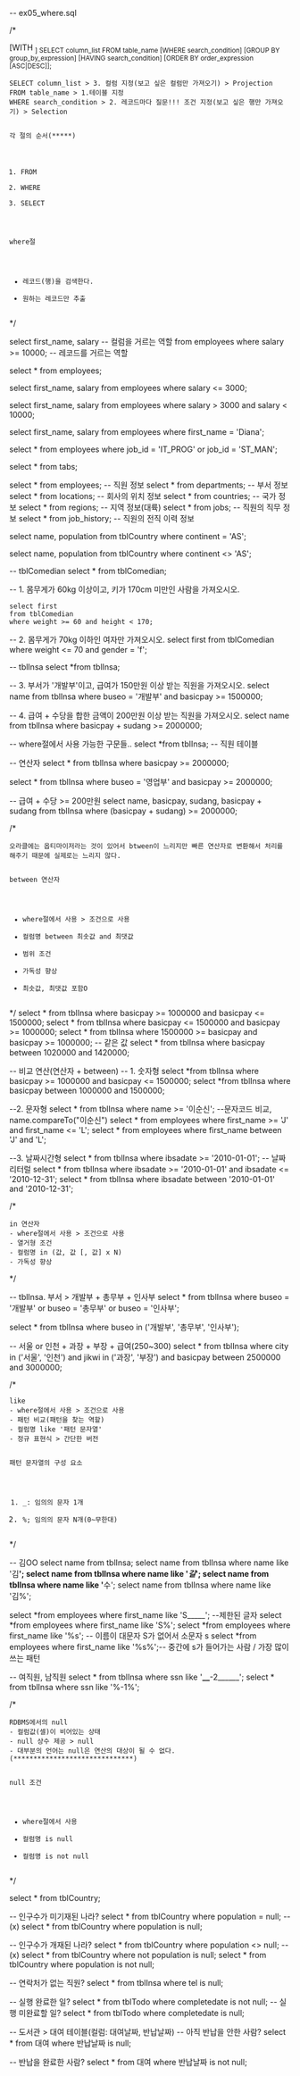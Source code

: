 <p>-- ex05_where.sql</p>
<p>/*</p>
<p>   [WITH <sub>]
    SELECT column_list
    FROM table_name
    [WHERE search_condition]
    [GROUP BY group_by_expression]
    [HAVING search_condition]
    [ORDER BY order_expression [ASC|DESC]];</p>
<pre><code>SELECT column_list &gt; 3. 컬럼 지정(보고 싶은 컬럼만 가져오기) &gt; Projection
FROM table_name &gt; 1.테이블 지정
WHERE search_condition &gt; 2. 레코드마다 질문!!! 조건 지정(보고 싶은 행만 가져오기) &gt; Selection

각 절의 순서(*****)
1. FROM
2. WHERE
3. SELECT

where절
- 레코드(행)을 검색한다.
- 원하는 레코드만 추출</code></pre><p>*/</p>
<p>select first_name, salary -- 컬럼을 거르는 역할
from employees
where salary &gt;= 10000; -- 레코드를 거르는 역할</p>
<p>select * from employees;</p>
<p>select first_name, salary 
    from employees
        where salary &lt;= 3000; </p>
<p>select first_name, salary 
    from employees
        where salary &gt; 3000 and salary &lt; 10000;</p>
<p>select first_name, salary 
    from employees
        where first_name = 'Diana';</p>
<p>select *
    from employees
        where job_id = 'IT_PROG' or job_id = 'ST_MAN';</p>
<p>select * from tabs;</p>
<p>select * from employees; -- 직원 정보
select * from departments; -- 부서 정보
select * from locations; -- 회사의 위치 정보
select * from countries; -- 국가 정보
select * from regions; -- 지역 정보(대륙)
select * from jobs; -- 직원의 직무 정보
select * from job_history; -- 직원의 전직 이력 정보</p>
<p>select name, population
    from tblCountry
        where continent = 'AS';</p>
<p>select name, population
    from tblCountry
        where continent &lt;&gt; 'AS';</p>
<p>-- tblComedian
select * from tblComedian;</p>
<p>-- 1. 몸무게가 60kg 이상이고, 키가 170cm 미만인 사람을 가져오시오.</p>
<pre><code>select first
from tblComedian
where weight &gt;= 60 and height &lt; 170;</code></pre><p>-- 2. 몸무게가 70kg 이하인 여자만 가져오시오.
    select first 
    from tblComedian
    where weight &lt;= 70 and gender = 'f';</p>
<p>-- tblInsa
select *from tblInsa;</p>
<p>-- 3. 부서가 '개발부'이고, 급여가 150만원 이상 받는 직원을 가져오시오.
    select name
    from tblInsa
    where buseo = '개발부' and basicpay &gt;= 1500000;</p>
<p>-- 4. 급여 + 수당을 합한 금액이 200만원 이상 받는 직원을 가져오시오. 
    select name 
    from tblInsa
    where basicpay + sudang &gt;= 2000000;</p>
<p>-- where절에서 사용 가능한 구문들..
 select *from tblInsa; -- 직원 테이블</p>
<p> -- 연산자
 select * from tblInsa
 where basicpay &gt;= 2000000;</p>
<p> select * from tblInsa
 where  buseo = '영업부' and basicpay &gt;= 2000000;</p>
<p>-- 급여 + 수당 &gt;= 200만원
select name, basicpay, sudang, basicpay + sudang
from tblInsa
where (basicpay + sudang) &gt;= 2000000;</p>
<p>/*</p>
<pre><code>오라클에는 옵티마이저라는 것이 있어서 btween이 느리지만 빠른 연산자로 변환해서 처리를 해주기 때문에 실제로는 느리지 않다.


between 연산자
- where절에서 사용 &gt; 조건으로 사용
- 컬럼명 between 최솟값 and 최댓값
- 범위 조건
- 가독성 향상
- 최솟값, 최댓값 포함O</code></pre><p>*/
select * from tblInsa where basicpay &gt;= 1000000 and basicpay &lt;= 1500000;
select * from tblInsa where basicpay &lt;= 1500000 and basicpay &gt;= 1000000;
select * from tblInsa where 1500000 &gt;= basicpay and basicpay &gt;= 1000000;
-- 같은 값
select * from tblInsa where basicpay between 1020000 and 1420000; </p>
<p>-- 비교 연산(연산자 + between)
-- 1. 숫자형
select *from tblInsa where basicpay &gt;= 1000000 and basicpay &lt;= 1500000;
select *from tblInsa where basicpay between 1000000 and 1500000;</p>
<p>--2. 문자형
select * from tblInsa where name &gt;= '이순신'; --문자코드 비교, name.compareTo(&quot;이순신&quot;)
select * from employees where first_name &gt;= 'J' and first_name &lt;= 'L';
select * from employees where first_name between 'J' and 'L';</p>
<p>--3. 날짜시간형
select * from tblInsa where ibsadate &gt;= '2010-01-01'; -- 날짜 리터럴
select * from tblInsa where ibsadate &gt;= '2010-01-01' and ibsadate &lt;= '2010-12-31';
select * from tblInsa where ibsadate between '2010-01-01' and '2010-12-31';</p>
<p>/*</p>
<pre><code>in 연산자
- where절에서 사용 &gt; 조건으로 사용
- 열거형 조건
- 컬럼명 in (값, 값 [, 값] x N)
- 가독성 향상</code></pre><p>*/</p>
<p>-- tblInsa. 부서 &gt; 개발부 + 총무부 + 인사부
select * from tblInsa
where buseo = '개발부' or buseo = '총무부' or buseo = '인사부';</p>
<p>select * from tblInsa
where buseo in ('개발부', '총무부', '인사부');</p>
<p>-- 서울 or 인천 + 과장 + 부장 + 급여(250~300)
select * from tblInsa
where city in ('서울', '인천')
and jikwi in ('과장', '부장')
and basicpay between 2500000 and 3000000;</p>
<p>/*</p>
<pre><code>like 
- where절에서 사용 &gt; 조건으로 사용
- 패턴 비교(패턴을 찾는 역할)
- 컬럼명 like '패턴 문자열'
- 정규 표현식 &gt; 간단한 버전

패턴 문자열의 구성 요소
1. _: 임의의 문자 1개
2. %; 임의의 문자 N개(0~무한대)</code></pre><p>*/</p>
<p>-- 김OO
select name from tblInsa;
select name from tblInsa where name like '김<strong>';
select name from tblInsa where name like '<em>길</em>';
select name from tblInsa where name like '</strong>수';
select name from tblInsa where name like '김%';</p>
<p>select *from employees where first_name like 'S_____'; --제한된 글자 
select *from employees where first_name like 'S%'; 
select *from employees where first_name like '%s'; -- 이름이 대문자 S가 없어서  소문자 s
select *from employees where first_name like '%s%';-- 중간에 s가 들어가는 사람 / 가장 많이쓰는 패턴</p>
<p>-- 여직원, 남직원
select * from tblInsa where ssn like '<strong>__</strong>-2______';
select * from tblInsa where ssn like '%-1%';</p>
<p>/*</p>
<pre><code>RDBMS에서의 null
- 컬럼값(셀)이 비어있는 상태
- null 상수 제공 &gt; null
- 대부분의 언어는 null은 연산의 대상이 될 수 없다.(******************************)

null 조건
- where절에서 사용
- 컬럼명 is null
- 컬럼명 is not null</code></pre><p>*/</p>
<p>select * from tblCountry;</p>
<p>-- 인구수가 미기재된 나라?
select * from tblCountry where population = null; --(x)
select * from tblCountry where population is null;</p>
<p>-- 인구수가 개재된 나라?
select * from tblCountry where population &lt;&gt; null; --(x)
select * from tblCountry where not population is null;
select * from tblCountry where population is not null;</p>
<p>-- 연락처가 없는 직원?
select * from tblInsa where tel is null; </p>
<p>-- 실행 완료한 일?
select * from tblTodo where completedate is not null; 
-- 실행 미완료할 일?
select * from tblTodo where completedate is null;</p>
<p>-- 도서관 &gt; 대여 테이블(컬럼: 대여날짜, 반납날짜)
-- 아직 반납을 안한 사람? 
select * from 대여 where 반납날짜 is null;</p>
<p>-- 반납을 완료한 사람?
select * from 대여 where 반납날짜 is not null;</p>